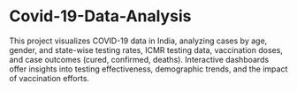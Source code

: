# Covid-19-Data-Analysis
This project visualizes COVID-19 data in India, analyzing cases by age, gender, and state-wise testing rates, ICMR testing data, vaccination doses, and case outcomes (cured, confirmed, deaths). Interactive dashboards offer insights into testing effectiveness, demographic trends, and the impact of vaccination efforts.
